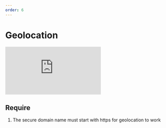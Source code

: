 ```yaml
---
order: 6
---
```


# Geolocation

![](https://lfs.k.topthink.com/lfs/a9461b97ad7e11595ee536db09355ba9723312e50a59f698af3799b6fa73f4ca.dat)

## Require

1.  The secure domain name must start with https for geolocation to work
